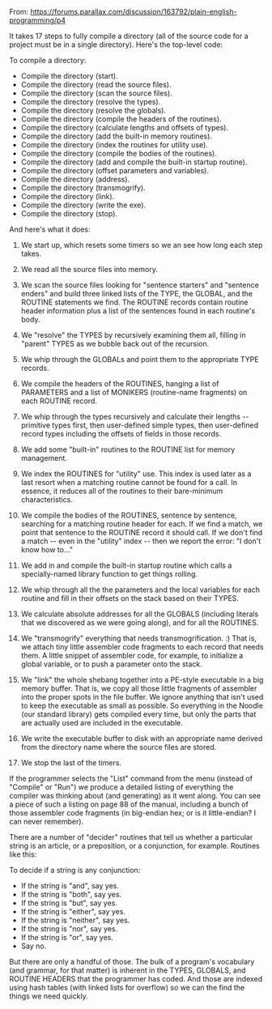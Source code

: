 From:
https://forums.parallax.com/discussion/163792/plain-english-programming/p4

It takes 17 steps to fully compile a directory (all of the source code for a project must be in a single directory). Here's the top-level code:

To compile a directory:
- Compile the directory (start).
- Compile the directory (read the source files).
- Compile the directory (scan the source files).
- Compile the directory (resolve the types).
- Compile the directory (resolve the globals).
- Compile the directory (compile the headers of the routines).
- Compile the directory (calculate lengths and offsets of types).
- Compile the directory (add the built-in memory routines).
- Compile the directory (index the routines for utility use).
- Compile the directory (compile the bodies of the routines).
- Compile the directory (add and compile the built-in startup routine).
- Compile the directory (offset parameters and variables).
- Compile the directory (address).
- Compile the directory (transmogrify).
- Compile the directory (link).
- Compile the directory (write the exe).
- Compile the directory (stop).

And here's what it does:

1. We start up, which resets some timers so we an see how long each step takes.

2. We read all the source files into memory.

3. We scan the source files looking for "sentence starters" and "sentence enders" and build three linked lists of the TYPE, the GLOBAL, and the ROUTINE statements we find. The ROUTINE records contain routine header information plus a list of the sentences found in each routine's body.

4. We "resolve" the TYPES by recursively examining them all, filling in "parent" TYPES as we bubble back out of the recursion.

5. We whip through the GLOBALs and point them to the appropriate TYPE records.

6. We compile the headers of the ROUTINES, hanging a list of PARAMETERS and a list of MONIKERS (routine-name fragments) on each ROUTINE record.

7. We whip through the types recursively and calculate their lengths -- primitive types first, then user-defined simple types, then user-defined record types including the offsets of fields in those records.

8. We add some "built-in" routines to the ROUTINE list for memory management.

9. We index the ROUTINES for "utility" use. This index is used later as a last resort when a matching routine cannot be found for a call. In essence, it reduces all of the routines to their bare-minimum characteristics.

10. We compile the bodies of the ROUTINES, sentence by sentence, searching for a matching routine header for each. If we find a match, we point that sentence to the ROUTINE record it should call. If we don't find a match -- even in the "utility" index -- then we report the error: "I don't know how to..."

11. We add in and compile the built-in startup routine which calls a specially-named library function to get things rolling.

12. We whip through all the the parameters and the local variables for each routine and fill in their offsets on the stack based on their TYPES.

13. We calculate absolute addresses for all the GLOBALS (including literals that we discovered as we were going along), and for all the ROUTINES.

14. We "transmogrify" everything that needs transmogrification. :) That is, we attach tiny little assembler code fragments to each record that needs them. A little snippet of assembler code, for example, to initialize a global variable, or to push a parameter onto the stack.

15. We "link" the whole shebang together into a PE-style executable in a big memory buffer. That is, we copy all those little fragments of assembler into the proper spots in the file buffer. We ignore anything that isn't used to keep the executable as small as possible. So everything in the Noodle (our standard library) gets compiled every time, but only the parts that are actually used are included in the executable.

16. We write the executable buffer to disk with an appropriate name derived from the directory name where the source files are stored.

17. We stop the last of the timers.

If the programmer selects the "List" command from the menu (instead of "Compile" or "Run") we produce a detailed listing of everything the compiler was thinking about (and generating) as it went along. You can see a piece of such a listing on page 88 of the manual, including a bunch of those assembler code fragments (in big-endian hex; or is it little-endian? I can never remember).

 There are a number of "decider" routines that tell us whether a particular string is an article, or a preposition, or a conjunction, for example. Routines like this:

To decide if a string is any conjunction:
- If the string is "and", say yes.
- If the string is "both", say yes.
- If the string is "but", say yes.
- If the string is "either", say yes.
- If the string is "neither", say yes.
- If the string is "nor", say yes.
- If the string is "or", say yes.
- Say no.

But there are only a handful of those. The bulk of a program's vocabulary (and grammar, for that matter) is inherent in the TYPES, GLOBALS, and ROUTINE HEADERS that the programmer has coded. And those are indexed using hash tables (with linked lists for overflow) so we can the find the things we need quickly.
